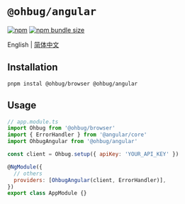 # `@ohbug/angular`

[![npm](https://img.shields.io/npm/v/@ohbug/angular.svg?style=flat-square)](https://www.npmjs.com/package/@ohbug/angular)
[![npm bundle size](https://img.shields.io/bundlephobia/min/@ohbug/angular?style=flat-square)](https://bundlephobia.com/result?p=@ohbug/angular)

English | [简体中文](./README-zh_CN.md)

## Installation

```
pnpm instal @ohbug/browser @ohbug/angular
```

## Usage

```jsx
// app.module.ts
import Ohbug from '@ohbug/browser'
import { ErrorHandler } from '@angular/core'
import OhbugAngular from '@ohbug/angular'

const client = Ohbug.setup({ apiKey: 'YOUR_API_KEY' })

@NgModule({
  // others
  providers: [OhbugAngular(client, ErrorHandler)],
})
export class AppModule {}
```
